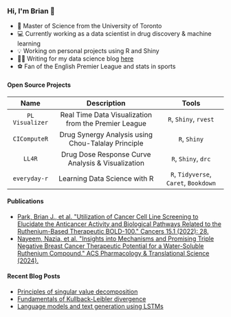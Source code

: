 ### Hi, I'm Brian 👋 
* 📖 Master of Science from the University of Toronto
* 💻 Currently working as a data scientist in drug discovery & machine learning
* 💡 Working on personal projects using R and Shiny
* ✍🏻 Writing for my data science blog [here](https://brianjmpark.github.io/) 
* ⚽️ Fan of the English Premier League and stats in sports

#### Open Source Projects

| Name      | Description | Tools     |
| :---:        |    :----:  |        :---: |
| `PL Visualizer`      | Real Time Data Visualization from the Premier League | `R`, `Shiny`, `rvest`   |
| `CIComputeR`      | Drug Synergy Analysis using Chou-Talalay Principle       | `R`, `Shiny`   |
| `LL4R`      | Drug Dose Response Curve Analysis & Visualization        | `R`, `Shiny`, `drc`   |
| `everyday-r`      | Learning Data Science with R       | `R`, `Tidyverse`, `Caret`, `Bookdown`   |

#### Publications

* [Park, Brian J., et al. "Utilization of Cancer Cell Line Screening to Elucidate the Anticancer Activity and Biological Pathways Related to the Ruthenium-Based Therapeutic BOLD-100." Cancers 15.1 (2022): 28.](https://pubmed.ncbi.nlm.nih.gov/36612025/)
* [Nayeem, Nazia, et al. "Insights into Mechanisms and Promising Triple Negative Breast Cancer Therapeutic Potential for a Water-Soluble Ruthenium Compound." ACS Pharmacology & Translational Science (2024).](https://pubs.acs.org/doi/10.1021/acsptsci.4c00020)

#### Recent Blog Posts
* [Principles of singular value decomposition](https://brianjmpark.github.io/post/2023-03-31-principles-of-singular-value-decomposition-index/)
* [Fundamentals of Kullback-Leibler divergence](https://brianjmpark.github.io/post/2022-11-10-fundamentals-of-kullback-leibler-divergence-index/)
* [Language models and text generation using LSTMs](https://brianjmpark.github.io/post/2022-08-23-language-models-and-text-generation-using-lstms-index/)


